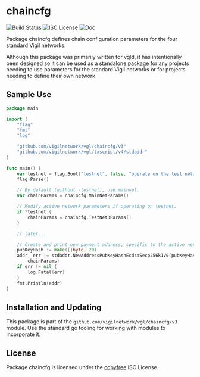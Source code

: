 chaincfg
========

[![Build Status](https://github.com/vigilnetwork/vgl/workflows/Build%20and%20Test/badge.svg)](https://github.com/vigilnetwork/vgl/actions)
[![ISC License](https://img.shields.io/badge/license-ISC-blue.svg)](http://copyfree.org)
[![Doc](https://img.shields.io/badge/doc-reference-blue.svg)](https://pkg.go.dev/github.com/vigilnetwork/vgl/chaincfg/v3)

Package chaincfg defines chain configuration parameters for the four standard
Vigil networks.

Although this package was primarily written for vgld, it has intentionally been
designed so it can be used as a standalone package for any projects needing to
use parameters for the standard Vigil networks or for projects needing to
define their own network.

## Sample Use

```Go
package main

import (
	"flag"
	"fmt"
	"log"

	"github.com/vigilnetwork/vgl/chaincfg/v3"
	"github.com/vigilnetwork/vgl/txscript/v4/stdaddr"
)

func main() {
	var testnet = flag.Bool("testnet", false, "operate on the test network")
	flag.Parse()

	// By default (without -testnet), use mainnet.
	var chainParams = chaincfg.MainNetParams()

	// Modify active network parameters if operating on testnet.
	if *testnet {
		chainParams = chaincfg.TestNet3Params()
	}

	// later...

	// Create and print new payment address, specific to the active network.
	pubKeyHash := make([]byte, 20)
	addr, err := stdaddr.NewAddressPubKeyHashEcdsaSecp256k1V0(pubKeyHash,
		chainParams)
	if err != nil {
		log.Fatal(err)
	}
	fmt.Println(addr)
}
```

## Installation and Updating

This package is part of the `github.com/vigilnetwork/vgl/chaincfg/v3` module.  Use
the standard go tooling for working with modules to incorporate it.

## License

Package chaincfg is licensed under the [copyfree](http://copyfree.org) ISC
License.





